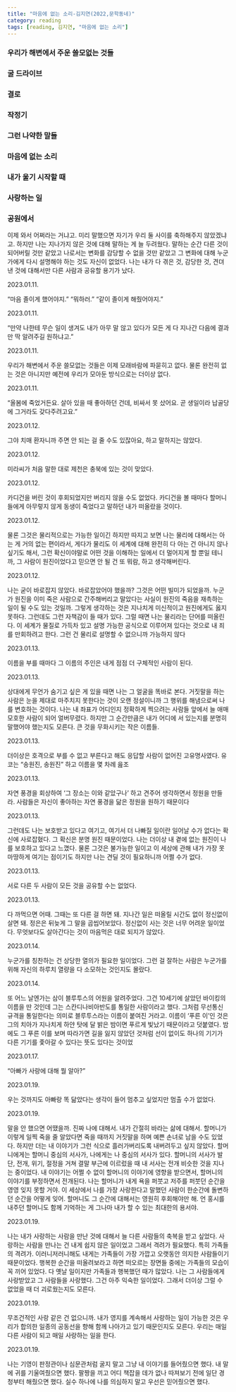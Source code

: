 ```yaml
---
title: "마음에 없는 소리-김지연(2022,문학동네)"
category: reading
tags: [reading, 김지연, "마음에 없는 소리"]
---
```




### 우리가 해변에서 주운 쓸모없는 것들

### 굴 드라이브

### 결로

### 작정기

### 그런 나약한 말들

### 마음에 없는 소리

### 내가 울기 시작할 때

### 사랑하는 일

### 공원에서

이제 와서 어쩌라는 거냐고. 미리 말했으면 자기가 우리 둘 사이를 축하해주지 않았겠냐고. 하지만 나는 지나가지 않은 것에 대해 말하는 게 늘 두려웠다. 말하는 순간 다른 것이 되어버릴 것만 같았고 나로서는 변화를 감당할 수 없을 것만 같았고 그 변화에 대해 누군가에게 다시 설명해야 하는 것도 자신이 없었다. 나는 내가 다 겪은 것, 감당한 것, 견뎌낸 것에 대해서만 다른 사람과 공유할 용기가 났다.

2023.01.11.

“마음 졸이게 했어야지.” “뭐하러.” “같이 졸이게 해줬어야지.”

2023.01.11.

“만약 나한테 무슨 일이 생겨도 내가 아무 말 않고 있다가 모든 게 다 지나간 다음에 결과만 딱 알려주길 원하냐고.”

2023.01.11.

우리가 해변에서 주운 쓸모없는 것들은 이제 모래바람에 파묻히고 없다. 물론 완전히 없는 것은 아니지만 예전에 우리가 모아둔 방식으로는 더이상 없다.

2023.01.11.

“올봄에 죽었거든요. 살아 있을 때 좋아하던 건데, 비싸서 못 샀어요. 곧 생일이라 납골당에 그거라도 갖다주려고요.”

2023.01.12.

그야 치매 환자니까 주면 안 되는 걸 줄 수도 있잖아요, 하고 말하지는 않았다.

2023.01.12.

미라씨가 처음 말한 대로 제천은 충북에 있는 것이 맞았다.

2023.01.12.

카디건을 버린 것이 후회되었지만 버리지 않을 수도 없었다. 카디건을 볼 때마다 할머니들에게 아무렇지 않게 동생이 죽었다고 말하던 내가 떠올랐을 것이다.

2023.01.12.

물론 그것은 물리적으로는 가능한 일이긴 하지만 따지고 보면 나는 물리에 대해서는 아는 게 거의 없는 편이라서, 게다가 물리도 이 세계에 대해 완전히 다 아는 건 아니지 않나 싶기도 해서, 그런 확신이야말로 어떤 것을 이해하는 일에서 더 멀어지게 할 뿐일 테니까, 그 사람이 원진이었다고 믿으면 안 될 건 또 뭐람, 하고 생각해버린다.

2023.01.12.

나는 굳이 바로잡지 않았다. 바로잡았어야 했을까? 그것은 어떤 빌미가 되었을까. 누군가 원진을 이미 죽은 사람으로 간주해버리고 말았다는 사실이 원진의 죽음을 재촉하는 일이 될 수도 있는 것일까. 그렇게 생각하는 것은 지나치게 미신적이고 원진에게도 옳지 못하다. 그런데도 그런 자책감이 들 때가 있다. 그럴 때면 나는 물리라는 단어를 떠올린다. 이 세계가 물질로 가득차 있고 설명 가능한 공식으로 이루어져 있다는 것으로 내 죄를 만회하려고 한다. 그런 건 물리로 설명할 수 없으니까 가능하지 않다

2023.01.13.

이름을 부를 때마다 그 이름의 주인은 내게 점점 더 구체적인 사람이 된다.    

2023.01.13.

상대에게 무언가 숨기고 싶은 게 있을 때면 나는 그 얼굴을 똑바로 본다. 거짓말을 하는 사람은 눈을 제대로 마주치지 못한다는 것이 오랜 정설이니까 그 행위를 해냄으로써 나를 변호하는 것이다. 나는 내 좌표가 어디인지 정확하게 찍으려는 사람들 앞에서 늘 애매모호한 사람이 되어 얼버무렸다. 하지만 그 순간만큼은 내가 어디에 서 있는지를 분명히 말했어야 했는지도 모른다. 큰 것을 무화시키는 작은 이름들.

2023.01.13.

더이상은 호격으로 부를 수 없고 부른다고 해도 응답할 사람이 없어진 고유명사였다. 유코는 “송원진, 송원진” 하고 이름을 몇 차례 읊조

2023.01.13.

자연 풍경을 회상하여 ‘그 장소는 이와 같았구나’ 하고 견주어 생각하면서 정원을 만들라. 사람들은 자신이 좋아하는 자연 풍경을 닮은 정원을 원하기 때문이다

2023.01.13.

그런데도 나는 보호받고 있다고 여기고, 여기서 더 나빠질 일이란 일어날 수가 없다는 확신에 사로잡혔다. 그 확신은 분명 원진 때문이었다. 나는 더이상 내 곁에 없는 원진이 나를 보호하고 있다고 느꼈다. 물론 그것은 불가능한 일이고 이 세상에 관해 내가 가장 못마땅하게 여기는 점이기도 하지만 나는 견딜 것이 필요하니까 어쩔 수가 없다.

2023.01.13.

서로 다른 두 사람이 모든 것을 공유할 수는 없었다.

2023.01.13.

다 까먹으면 어때. 그때는 또 다른 걸 하면 돼. 지나간 일은 떠올릴 시간도 없이 정신없이 살면 돼. 정은은 뒤늦게 그 말을 곱씹어보았다. 정신없이 사는 것은 너무 어려운 일이었다. 무엇보다도 살아간다는 것이 마음먹은 대로 되지가 않았다.

2023.01.14.

누군가를 칭찬하는 건 상당한 열의가 필요한 일이었다. 그런 걸 잘하는 사람은 누군가를 위해 자신의 하루치 열량을 다 소모하는 것인지도 몰랐다.

2023.01.14.

또 어느 날엔가는 삼이 블루투스의 어원을 알려주었다. 그건 10세기에 살았던 바이킹의 이름을 딴 것인데 그는 스칸디나비아반도를 통일한 사람이라고 했다. 그처럼 무선통신 규격을 통일한다는 의미로 블루투스라는 이름이 붙여진 거라고. 이름이 ‘푸른 이’인 것은 그의 치아가 지나치게 하얀 탓에 달 밝은 밤이면 푸르게 빛났기 때문이라고 덧붙였다. 밤에도 그 푸른 이를 보며 따라가면 길을 잃지 않았던 것처럼 선이 없이도 하나의 기기가 다른 기기를 좇아갈 수 있다는 뜻도 있다는 것이었

2023.01.17.

“아빠가 사랑에 대해 뭘 알아?”

2023.01.19.

우는 것까지도 아빠랑 똑 닮았다는 생각이 들어 멈추고 싶었지만 멈출 수가 없었다.

2023.01.19.

말을 안 했으면 어땠을까. 진짜 나에 대해서. 내가 간절히 바라는 삶에 대해서. 할머니가 이렇게 일찍 죽을 줄 알았다면 죽을 때까지 거짓말을 하며 예쁜 손녀로 남을 수도 있었다. 하지만 더는 내 이야기가 그런 식으로 흘러가버리도록 내버려두고 싶지 않았다. 할머니에게는 할머니 중심의 서사가, 나에게는 나 중심의 서사가 있다. 할머니의 서사가 발단, 전개, 위기, 절정을 거쳐 결말 부근에 이르렀을 때 내 서사는 전개 비슷한 것을 지나는 중이었다. 내 이야기는 어쩔 수 없이 할머니의 이야기에 영향을 받으면서, 할머니의 이야기를 부정하면서 전개된다. 나는 할머니가 내게 욕을 퍼붓고 저주를 퍼붓던 순간을 영영 잊지 못할 거야. 이 세상에서 나를 가장 사랑한다고 말했던 사람이 한순간에 돌변하던 순간을 어떻게 잊어. 할머니도 그 순간에 대해서는 영원히 후회해야만 해. 언 홍시를 내주던 할머니도 함께 기억하는 게 그나마 내가 할 수 있는 최대한의 용서야.

2023.01.19.

나는 내가 사랑하는 사람을 만난 것에 대해서 늘 다른 사람들의 축복을 받고 싶었다. 사랑하는 사람을 만나는 건 내게 쉽지 않은 일이었고 그래서 격려가 필요했다. 특히 가족들의 격려가. 이러니저러니해도 내게는 가족들이 가장 가깝고 오랫동안 의지한 사람들이기 때문이었다. 행복한 순간을 떠올려보라고 하면 떠오르는 장면들 중에는 가족들의 모습이 꼭 끼어 있었다. 다 옛날 일이지만 가족들과 행복했던 때가 많았다. 나는 그 사람들에게 사랑받았고 그 사람들을 사랑했다. 그건 아주 익숙한 일이었다. 그래서 더이상 그럴 수 없었을 때 더 괴로웠는지도 모른다.

2023.01.19.

무조건적인 사랑 같은 건 없으니까. 내가 영지를 계속해서 사랑하는 일이 가능한 것은 우리가 합의한 일종의 공동선을 향해 함께 나아가고 있기 때문인지도 모른다. 우리는 매일 다른 사람이 되고 매일 사랑하는 일을 한다.

2023.01.19.

나는 기영이 판정관이나 심문관처럼 굴지 말고 그냥 내 이야기를 들어줬으면 했다. 내 말에 귀를 기울여줬으면 했다. 팔짱을 끼고 어디 책잡을 데가 없나 따져보기 전에 일단 경청부터 해줬으면 했다. 실수 하나에 나를 의심하지 말고 우선은 믿어줬으면 했다.
